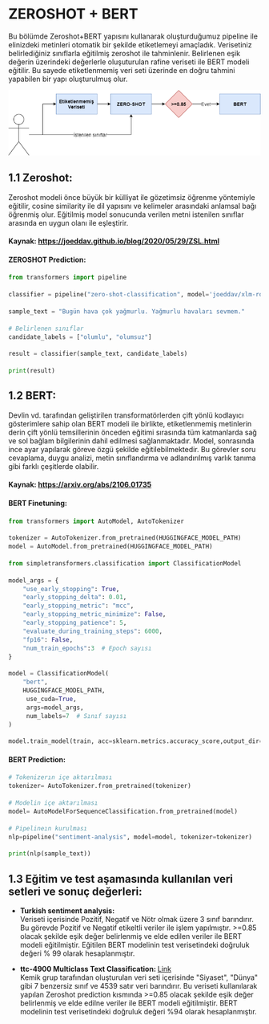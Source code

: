 # ZEROSHOT + BERT

Bu bölümde Zeroshot+BERT yapısını kullanarak oluşturduğumuz pipeline ile elinizdeki metinleri otomatik bir şekilde etiketlemeyi amaçladık. Verisetiniz belirlediğiniz sınıflarla eğitilmiş zeroshot ile tahminlenir. Belirlenen eşik değerin üzerindeki değerlerle oluşuturulan rafine veriseti ile BERT modeli eğitilir. Bu sayede etiketlenmemiş veri seti üzerinde en doğru tahmini yapabilen bir yapı oluşturulmuş olur.

<p align="center">
  <img src="https://github.com/inspectorgadgetteknofest/inspector-gadget-acikhack2021/blob/main/Zeroshot/images/diagram.png">
</p>


## 1.1 Zeroshot:
Zeroshot modeli önce büyük bir külliyat ile  gözetimsiz öğrenme yöntemiyle eğitilir, cosine similarity ile dil yapısını ve kelimeler arasındaki anlamsal bağı öğrenmiş olur. Eğitilmiş model sonucunda verilen metni istenilen sınıflar arasında en uygun olanı ile eşleştirir.

#### Kaynak: https://joeddav.github.io/blog/2020/05/29/ZSL.html

#### ZEROSHOT Prediction:
```python
from transformers import pipeline

classifier = pipeline("zero-shot-classification", model='joeddav/xlm-roberta-large-xnli')

sample_text = "Bugün hava çok yağmurlu. Yağmurlu havaları sevmem."

# Belirlenen sınıflar
candidate_labels = ["olumlu", "olumsuz"]

result = classifier(sample_text, candidate_labels)

print(result)
```

## 1.2 BERT:
Devlin vd. tarafından geliştirilen transformatörlerden çift yönlü kodlayıcı gösterimlere sahip olan BERT modeli ile birlikte, etiketlenmemiş metinlerin derin çift yönlü temsillerinin önceden eğitimi sırasında tüm katmanlarda sağ ve sol bağlam bilgilerinin dahil edilmesi sağlanmaktadır. Model, sonrasında ince ayar yapılarak göreve özgü şekilde eğitilebilmektedir. Bu görevler soru cevaplama, duygu analizi, metin sınıflandırma ve adlandırılmış varlık tanıma gibi farklı çeşitlerde olabilir.

#### Kaynak: https://arxiv.org/abs/2106.01735


#### BERT Finetuning:
```python
from transformers import AutoModel, AutoTokenizer

tokenizer = AutoTokenizer.from_pretrained(HUGGINGFACE_MODEL_PATH)
model = AutoModel.from_pretrained(HUGGINGFACE_MODEL_PATH)

from simpletransformers.classification import ClassificationModel

model_args = {
    "use_early_stopping": True,
    "early_stopping_delta": 0.01,
    "early_stopping_metric": "mcc",
    "early_stopping_metric_minimize": False,
    "early_stopping_patience": 5,
    "evaluate_during_training_steps": 6000,
    "fp16": False,
    "num_train_epochs":3  # Epoch sayısı
}

model = ClassificationModel(
    "bert", 
    HUGGINGFACE_MODEL_PATH,
     use_cuda=True, 
     args=model_args, 
     num_labels=7  # Sınıf sayısı
)

model.train_model(train, acc=sklearn.metrics.accuracy_score,output_dir=MODEL_OUTPUT_DIR)
```

#### BERT Prediction:
```python
# Tokenizerın içe aktarılması
tokenizer= AutoTokenizer.from_pretrained(tokenizer)

# Modelin içe aktarılması
model= AutoModelForSequenceClassification.from_pretrained(model)

# Pipelineın kurulması
nlp=pipeline("sentiment-analysis", model=model, tokenizer=tokenizer)

print(nlp(sample_text))
```

## 1.3 Eğitim ve test aşamasında kullanılan veri setleri ve sonuç değerleri:

  * <b> Turkish sentiment analysis:</b> <br>
  Veriseti içerisinde Pozitif, Negatif ve Nötr olmak üzere 3 sınıf barındırır. Bu görevde Pozitif ve Negatif etikeltli veriler ile işlem yapılmıştır. >=0.85 olacak şekilde eşik değer belirlenmiş ve elde edilen veriler ile BERT modeli eğitilmiştir. Eğitilen BERT modelinin test verisetindeki doğruluk değeri % 99 olarak hesaplanmıştır.
  
  * <b> ttc-4900 Multiclass Text Classification: </b> <a href= "https://www.kaggle.com/savasy/ttc4900">Link</a> <br>
  Kemik grup tarafından oluşturulan veri seti içerisinde "Siyaset", "Dünya" gibi 7 benzersiz sınıf ve 4539 satır veri barındırır. Bu veriseti kullanılarak yapılan Zeroshot prediction kısmında >=0.85 olacak şekilde eşik değer belirlenmiş ve elde edilne veriler ile BERT modeli eğitilmiştir. BERT modelinin test verisetindeki doğruluk değeri %94 olarak hesaplanmıştır.
  
  
